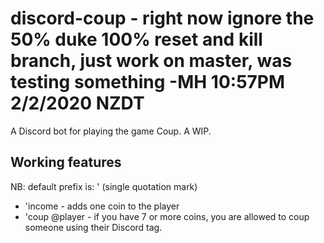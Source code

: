 # discord-coup - right now ignore the 50% duke 100% reset and kill branch, just work on master, was testing something -MH 10:57PM 2/2/2020 NZDT
A Discord bot for playing the game Coup. A WIP.

## Working features
NB: default prefix is: ' (single quotation mark)
* 'income - adds one coin to the player 
* 'coup @player - if you have 7 or more coins, you are allowed to coup someone using their Discord tag.

